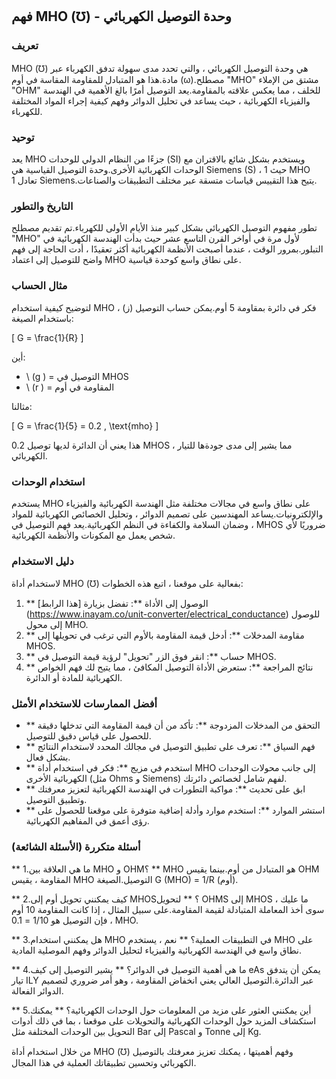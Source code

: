 ## فهم MHO (℧) - وحدة التوصيل الكهربائي

### تعريف
MHO (℧) هي وحدة التوصيل الكهربائي ، والتي تحدد مدى سهولة تدفق الكهرباء عبر مادة.هذا هو المتبادل للمقاومة المقاسة في أوم (ω).مصطلح "MHO" مشتق من الإملاء "OHM" للخلف ، مما يعكس علاقته بالمقاومة.يعد التوصيل أمرًا بالغ الأهمية في الهندسة والفيزياء الكهربائية ، حيث يساعد في تحليل الدوائر وفهم كيفية إجراء المواد المختلفة للكهرباء.

### توحيد
يعد MHO جزءًا من النظام الدولي للوحدات (SI) ويستخدم بشكل شائع بالاقتران مع الوحدات الكهربائية الأخرى.وحدة التوصيل القياسية هي Siemens (S) ، حيث 1 MHO تعادل 1 Siemens.يتيح هذا التقييس قياسات متسقة عبر مختلف التطبيقات والصناعات.

### التاريخ والتطور
تطور مفهوم التوصيل الكهربائي بشكل كبير منذ الأيام الأولى للكهرباء.تم تقديم مصطلح "MHO" لأول مرة في أواخر القرن التاسع عشر حيث بدأت الهندسة الكهربائية في التبلور.بمرور الوقت ، عندما أصبحت الأنظمة الكهربائية أكثر تعقيدًا ، أدت الحاجة إلى فهم واضح للتوصيل إلى اعتماد MHO على نطاق واسع كوحدة قياسية.

### مثال الحساب
لتوضيح كيفية استخدام MHO ، فكر في دائرة بمقاومة 5 أوم.يمكن حساب التوصيل (ز) باستخدام الصيغة:

\[ G = \frac{1}{R} \]

أين:
- \ (g \) = التوصيل في MHOS
- \ (r \) = المقاومة في أوم

مثالنا:

\[ G = \frac{1}{5} = 0.2 \, \text{mho} \]

هذا يعني أن الدائرة لديها توصيل 0.2 MHOS ، مما يشير إلى مدى جودةها للتيار الكهربائي.

### استخدام الوحدات
يستخدم MHO على نطاق واسع في مجالات مختلفة مثل الهندسة الكهربائية والفيزياء والإلكترونيات.يساعد المهندسين على تصميم الدوائر ، وتحليل الخصائص الكهربائية للمواد ، وضمان السلامة والكفاءة في النظم الكهربائية.يعد فهم التوصيل في MHOS ضروريًا لأي شخص يعمل مع المكونات والأنظمة الكهربائية.

### دليل الاستخدام
لاستخدام أداة MHO (℧) بفعالية على موقعنا ، اتبع هذه الخطوات:

1. ** الوصول إلى الأداة **: تفضل بزيارة [هذا الرابط] (https://www.inayam.co/unit-converter/electrical_conductance) للوصول إلى محول MHO.
2. ** مقاومة المدخلات **: أدخل قيمة المقاومة بالأوم التي ترغب في تحويلها إلى MHOS.
3. ** حساب **: انقر فوق الزر "تحويل" لرؤية قيمة التوصيل في MHOS.
4. ** نتائج المراجعة **: ستعرض الأداة التوصيل المكافئ ، مما يتيح لك فهم الخواص الكهربائية للمادة أو الدائرة.

### أفضل الممارسات للاستخدام الأمثل
- ** التحقق من المدخلات المزدوجة **: تأكد من أن قيمة المقاومة التي تدخلها دقيقة للحصول على قياس دقيق للتوصيل.
- ** فهم السياق **: تعرف على تطبيق التوصيل في مجالك المحدد لاستخدام النتائج بشكل فعال.
- ** استخدم في مزيج **: فكر في استخدام أداة MHO إلى جانب محولات الوحدات الكهربائية الأخرى (مثل Ohms و Siemens) لفهم شامل لخصائص دائرتك.
- ** ابق على تحديث **: مواكبة التطورات في الهندسة الكهربائية لتعزيز معرفتك وتطبيق التوصيل.
- ** استشر الموارد **: استخدم موارد وأدلة إضافية متوفرة على موقعنا للحصول على رؤى أعمق في المفاهيم الكهربائية.

### أسئلة متكررة (الأسئلة الشائعة)

** 1.ما هي العلاقة بين MHO و OHM؟ **
MHO هو المتبادل من أوم.بينما يقيس OHM المقاومة ، يقيس MHO التوصيل.الصيغة G (MHO) = 1/R (أوم).

** 2.كيف يمكنني تحويل أوم إلى MHOS؟ **
لتحويل OHMS إلى MHOS ، ما عليك سوى أخذ المعاملة المتبادلة لقيمة المقاومة.على سبيل المثال ، إذا كانت المقاومة 10 أوم ، فإن التوصيل هو 1/10 = 0.1 MHO.

** 3.هل يمكنني استخدام MHO في التطبيقات العملية؟ **
نعم ، يستخدم MHO على نطاق واسع في الهندسة الكهربائية والفيزياء لتحليل الدوائر وفهم الموصلية المادية.

** 4.ما هي أهمية التوصيل في الدوائر؟ **
يشير التوصيل إلى كيف eAs يمكن أن يتدفق تيار ILY عبر الدائرة.التوصيل العالي يعني انخفاض المقاومة ، وهو أمر ضروري لتصميم الدوائر الفعالة.

** 5.أين يمكنني العثور على مزيد من المعلومات حول الوحدات الكهربائية؟ **
يمكنك استكشاف المزيد حول الوحدات الكهربائية والتحويلات على موقعنا ، بما في ذلك أدوات التحويل بين الوحدات المختلفة مثل Bar إلى Pascal و Tonne إلى Kg.

من خلال استخدام أداة MHO (℧) وفهم أهميتها ، يمكنك تعزيز معرفتك بالتوصيل الكهربائي وتحسين تطبيقاتك العملية في هذا المجال.